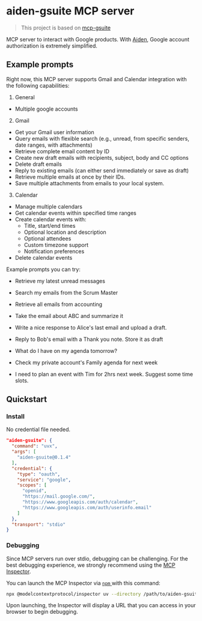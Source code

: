 # aiden-gsuite MCP server

> This project is based on [mcp-gsuite](https://github.com/MarkusPfundstein/mcp-gsuite)

MCP server to interact with Google products. With [Aiden](https://github.com/AllWiseAI/aiden-chat), Google account authorization is extremely simplified.

## Example prompts

Right now, this MCP server supports Gmail and Calendar integration with the following capabilities:

1. General
* Multiple google accounts

2. Gmail
* Get your Gmail user information
* Query emails with flexible search (e.g., unread, from specific senders, date ranges, with attachments)
* Retrieve complete email content by ID
* Create new draft emails with recipients, subject, body and CC options
* Delete draft emails
* Reply to existing emails (can either send immediately or save as draft)
* Retrieve multiple emails at once by their IDs.
* Save multiple attachments from emails to your local system.

3. Calendar
* Manage multiple calendars
* Get calendar events within specified time ranges
* Create calendar events with:
  + Title, start/end times
  + Optional location and description
  + Optional attendees
  + Custom timezone support
  + Notification preferences
* Delete calendar events

Example prompts you can try:

* Retrieve my latest unread messages
* Search my emails from the Scrum Master
* Retrieve all emails from accounting
* Take the email about ABC and summarize it
* Write a nice response to Alice's last email and upload a draft.
* Reply to Bob's email with a Thank you note. Store it as draft

* What do I have on my agenda tomorrow?
* Check my private account's Family agenda for next week
* I need to plan an event with Tim for 2hrs next week. Suggest some time slots.

## Quickstart

### Install

No credential file needed.

```json
"aiden-gsuite": {
  "command": "uvx",
  "args": [
    "aiden-gsuite@0.1.4"
  ],
  "credential": {
    "type": "oauth",
    "service": "google",
    "scopes": [
      "openid",
      "https://mail.google.com/",
      "https://www.googleapis.com/auth/calendar",
      "https://www.googleapis.com/auth/userinfo.email"
    ]
  },
  "transport": "stdio"
}
```

### Debugging

Since MCP servers run over stdio, debugging can be challenging. For the best debugging
experience, we strongly recommend using the [MCP Inspector](https://github.com/modelcontextprotocol/inspector).

You can launch the MCP Inspector via [ `npm` ](https://docs.npmjs.com/downloading-and-installing-node-js-and-npm) with this command:

```bash
npx @modelcontextprotocol/inspector uv --directory /path/to/aiden-gsuite run aiden-gsuite
```

Upon launching, the Inspector will display a URL that you can access in your browser to begin debugging.
